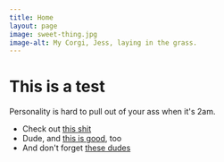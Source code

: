 ```yaml
---
title: Home
layout: page
image: sweet-thing.jpg
image-alt: My Corgi, Jess, laying in the grass.
---
```


# This is a test

Personality is hard to pull out of your ass when it's 2am.

* Check out [this shit](https://music.jordanthornquest.com)
* Dude, and [this is good](https://backyarduniverse.bandcamp.com/), too
* And don't forget [these dudes](https://mainsandmonitors.bandcamp.com)


